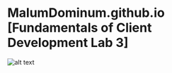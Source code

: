 # MalumDominum.github.io [Fundamentals of Client Development Lab 3]
![alt text](https://github.com/MalumDominum/MalumDominum.github.io/blob/master/image.jpg?raw=true)

